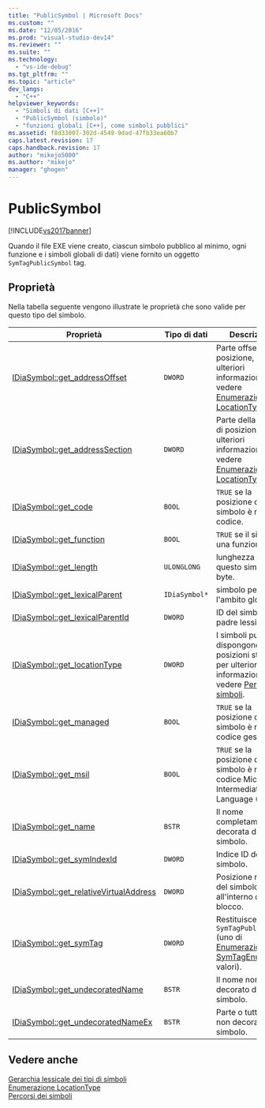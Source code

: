 ```yaml
---
title: "PublicSymbol | Microsoft Docs"
ms.custom: ""
ms.date: "12/05/2016"
ms.prod: "visual-studio-dev14"
ms.reviewer: ""
ms.suite: ""
ms.technology: 
  - "vs-ide-debug"
ms.tgt_pltfrm: ""
ms.topic: "article"
dev_langs: 
  - "C++"
helpviewer_keywords: 
  - "Simboli di dati [C++]"
  - "PublicSymbol (simbolo)"
  - "funzioni globali [C++], come simboli pubblici"
ms.assetid: f8d33007-302d-4549-9dad-47fb33ea60b7
caps.latest.revision: 17
caps.handback.revision: 17
author: "mikejo5000"
ms.author: "mikejo"
manager: "ghogen"
---
```

# PublicSymbol
[!INCLUDE[vs2017banner](../../code-quality/includes/vs2017banner.md)]

Quando il file EXE viene creato, ciascun simbolo pubblico al minimo, ogni funzione e i simboli globali di dati\) viene fornito un oggetto `SymTagPublicSymbol` tag.  
  
## Proprietà  
 Nella tabella seguente vengono illustrate le proprietà che sono valide per questo tipo del simbolo.  
  
|Proprietà|Tipo di dati|Descrizione|  
|---------------|------------------|-----------------|  
|[IDiaSymbol::get\_addressOffset](../../debugger/debug-interface-access/idiasymbol-get-addressoffset.md)|`DWORD`|Parte offset di posizione, per ulteriori informazioni, vedere [Enumerazione LocationType](../../debugger/debug-interface-access/locationtype.md).|  
|[IDiaSymbol::get\_addressSection](../../debugger/debug-interface-access/idiasymbol-get-addresssection.md)|`DWORD`|Parte della sezione di posizione, per ulteriori informazioni, vedere [Enumerazione LocationType](../../debugger/debug-interface-access/locationtype.md).|  
|[IDiaSymbol::get\_code](../../debugger/debug-interface-access/idiasymbol-get-code.md)|`BOOL`|`TRUE` se la posizione del simbolo è nel codice.|  
|[IDiaSymbol::get\_function](../../debugger/debug-interface-access/idiasymbol-get-function.md)|`BOOL`|`TRUE` se il simbolo è una funzione.|  
|[IDiaSymbol::get\_length](../../debugger/debug-interface-access/idiasymbol-get-length.md)|`ULONGLONG`|lunghezza di questo simbolo in byte.|  
|[IDiaSymbol::get\_lexicalParent](../../debugger/debug-interface-access/idiasymbol-get-lexicalparent.md)|`IDiaSymbol*`|simbolo per l'ambito globale.|  
|[IDiaSymbol::get\_lexicalParentId](../../debugger/debug-interface-access/idiasymbol-get-lexicalparentid.md)|`DWORD`|ID del simbolo padre lessicale.|  
|[IDiaSymbol::get\_locationType](../../debugger/debug-interface-access/idiasymbol-get-locationtype.md)|`DWORD`|I simboli pubblici dispongono di posizioni statiche; per ulteriori informazioni, vedere [Percorsi dei simboli](../../debugger/debug-interface-access/symbol-locations.md).|  
|[IDiaSymbol::get\_managed](../../debugger/debug-interface-access/idiasymbol-get-managed.md)|`BOOL`|`TRUE` se la posizione del simbolo è nel codice gestito.|  
|[IDiaSymbol::get\_msil](../../debugger/debug-interface-access/idiasymbol-get-msil.md)|`BOOL`|`TRUE` se la posizione del simbolo è nel codice Microsoft Intermediate Language \(MSIL\).|  
|[IDiaSymbol::get\_name](../../debugger/debug-interface-access/idiasymbol-get-name.md)|`BSTR`|Il nome completamente decorata del simbolo.|  
|[IDiaSymbol::get\_symIndexId](../../debugger/debug-interface-access/idiasymbol-get-symindexid.md)|`DWORD`|Indice ID del simbolo.|  
|[IDiaSymbol::get\_relativeVirtualAddress](../../debugger/debug-interface-access/idiasymbol-get-relativevirtualaddress.md)|`DWORD`|Posizione relativa del simbolo all'interno del blocco.|  
|[IDiaSymbol::get\_symTag](../../debugger/debug-interface-access/idiasymbol-get-symtag.md)|`DWORD`|Restituisce `SymTagPublicSymbol` \(uno di  [Enumerazione SymTagEnum](../../debugger/debug-interface-access/symtagenum.md) valori\).|  
|[IDiaSymbol::get\_undecoratedName](../../debugger/debug-interface-access/idiasymbol-get-undecoratedname.md)|`BSTR`|Il nome non decorato del simbolo.|  
|[IDiaSymbol::get\_undecoratedNameEx](../../debugger/debug-interface-access/idiasymbol-get-undecoratednameex.md)|`BSTR`|Parte o tutto nome non decorato del simbolo.|  
  
## Vedere anche  
 [Gerarchia lessicale dei tipi di simboli](../../debugger/debug-interface-access/lexical-hierarchy-of-symbol-types.md)   
 [Enumerazione LocationType](../../debugger/debug-interface-access/locationtype.md)   
 [Percorsi dei simboli](../../debugger/debug-interface-access/symbol-locations.md)